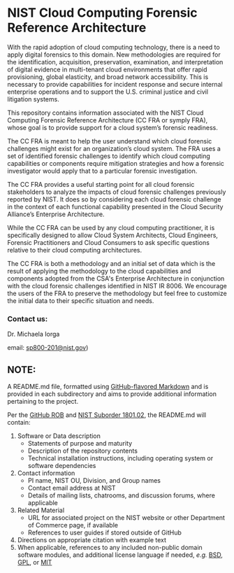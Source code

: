 # NIST Cloud Computing Forensic Reference Architecture 

With the rapid adoption of cloud computing technology, there is a need to apply digital forensics to this domain. 
New methodologies are required for the identification, acquisition, preservation, examination, and interpretation of digital evidence in multi-tenant cloud environments that offer rapid provisioning, global elasticity, and broad network accessibility. This is necessary to provide capabilities for incident response and secure internal enterprise operations and to support the U.S. criminal justice and civil litigation systems. 

This repository contains information associated with the NIST Cloud Computing Forensic Reference Architecture (CC FRA or symply FRA), whose goal is to provide support for a cloud system’s forensic readiness. 

The CC FRA is meant to help the user understand which cloud forensic challenges might exist for an organization’s cloud system. The FRA uses a set of  identified forensic challenges to identify which cloud computing capabilities or components require mitigation strategies and how a forensic investigator would apply that to a particular forensic investigation. 

The CC FRA provides a useful starting point for all cloud forensic stakeholders to analyze the impacts of cloud forensic challenges previously reported by NIST. It does so by considering each cloud forensic challenge in the context of each functional capability presented in the Cloud Security Alliance’s Enterprise Architecture.

While the CC FRA can be used by any cloud computing practitioner, it is specifically designed to allow Cloud System Architects, Cloud Engineers, Forensic Practitioners and Cloud Consumers to ask specific questions relative to their cloud computing architectures. 

The CC FRA is both a methodology and an initial set of data which is the result of applying the methodology to the cloud capabilities and components adopted from the CSA's Enterprise Architecture in conjunction with the cloud forensic challenges identified in NIST IR 8006. We encourage the users of the FRA to preserve the methodology but feel free to customize the initial data to their specific situation and needs. 

### Contact us: 

Dr. Michaela Iorga

email: [sp800-201@nist.gov](mailto:sp800-201@nist.gov))

## NOTE:

A README.md file, formatted using [GitHub-flavored Markdown][gh-mdn] and
is provided in each subdirectory and aims to provide additional information pertaining to the project.

Per the [GitHub ROB][gh-rob] and [NIST Suborder 1801.02][nist-s-1801-02], the README.md will contain:

1. Software or Data description
   - Statements of purpose and maturity
   - Description of the repository contents
   - Technical installation instructions, including operating
     system or software dependencies
1. Contact information
   - PI name, NIST OU, Division, and Group names
   - Contact email address at NIST
   - Details of mailing lists, chatrooms, and discussion forums,
     where applicable
1. Related Material
   - URL for associated project on the NIST website or other Department
     of Commerce page, if available
   - References to user guides if stored outside of GitHub
1. Directions on appropriate citation with example text
1. When applicable, references to any included non-public domain software modules,
   and additional license language if needed, *e.g.* [BSD][li-bsd],
   [GPL][li-gpl], or [MIT][li-mit]


<!-- References -->

[18f-guide]: https://github.com/18F/open-source-guide/blob/18f-pages/pages/making-readmes-readable.md
[cornell-meta]: https://data.research.cornell.edu/content/readme
[gh-cdo]: https://docs.github.com/en/repositories/managing-your-repositorys-settings-and-features/customizing-your-repository/about-code-owners
[gh-mdn]: https://github.github.com/gfm/
[gh-nst]: https://github.com/usnistgov
[gh-odi]: https://odiwiki.nist.gov/ODI/GitHub.html
[gh-osr]: https://github.com/usnistgov/opensource-repo/
[gh-ost]: https://github.com/orgs/usnistgov/teams/opensource-team
[gh-rob]: https://odiwiki.nist.gov/pub/ODI/GitHub/GHROB.pdf
[gh-tpl]: https://github.com/usnistgov/carpentries-development/discussions/3
[li-bsd]: https://opensource.org/licenses/bsd-license
[li-gpl]: https://opensource.org/licenses/gpl-license
[li-mit]: https://opensource.org/licenses/mit-license
[nist-code]: https://code.nist.gov
[nist-disclaimer]: https://www.nist.gov/open/license
[nist-s-1801-02]: https://inet.nist.gov/adlp/directives/review-data-intended-publication
[nist-open]: https://www.nist.gov/open/license#software
[wk-rdm]: https://en.wikipedia.org/wiki/README
